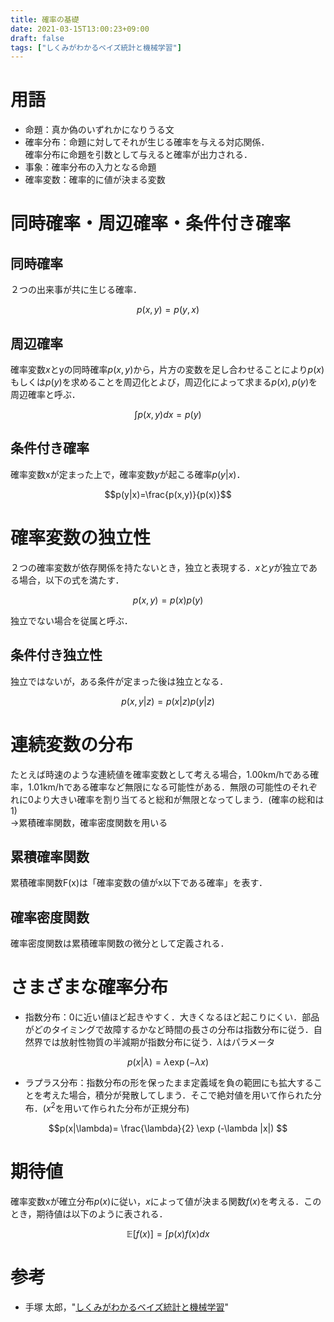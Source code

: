 ```yaml
---
title: 確率の基礎
date: 2021-03-15T13:00:23+09:00
draft: false
tags: ["しくみがわかるベイズ統計と機械学習"] 
---
```

<!--more-->
# 用語
- 命題：真か偽のいずれかになりうる文
- 確率分布：命題に対してそれが生じる確率を与える対応関係．  
確率分布に命題を引数として与えると確率が出力される．
- 事象：確率分布の入力となる命題
- 確率変数：確率的に値が決まる変数

# 同時確率・周辺確率・条件付き確率
## 同時確率
２つの出来事が共に生じる確率．

$$p(x,y) = p(y,x)$$

## 周辺確率
確率変数$x$とyの同時確率$p(x,y)$から，片方の変数を足し合わせることにより$p(x)$もしくは$p(y)$を求めることを周辺化とよび，周辺化によって求まる$p(x),p(y)$を周辺確率と呼ぶ．

$$\int p(x,y) dx = p(y)$$

## 条件付き確率
確率変数xが定まった上で，確率変数$y$が起こる確率$p(y|x)$．

$$p(y|x)=\frac{p(x,y)}{p(x)}$$

# 確率変数の独立性
２つの確率変数が依存関係を持たないとき，独立と表現する．$x$と$y$が独立である場合，以下の式を満たす．

$$p(x,y)=p(x)p(y)$$

独立でない場合を従属と呼ぶ．
## 条件付き独立性
独立ではないが，ある条件が定まった後は独立となる．

$$p(x,y|z)=p(x|z)p(y|z)$$

# 連続変数の分布
たとえば時速のような連続値を確率変数として考える場合，1.00km/hである確率，1.01km/hである確率など無限になる可能性がある．無限の可能性のそれぞれに0より大きい確率を割り当てると総和が無限となってしまう．(確率の総和は1)  
→累積確率関数，確率密度関数を用いる

## 累積確率関数
累積確率関数F(x)は「確率変数の値がx以下である確率」を表す．

## 確率密度関数
確率密度関数は累積確率関数の微分として定義される．

# さまざまな確率分布
- 指数分布：0に近い値ほど起きやすく．大きくなるほど起こりにくい．部品がどのタイミングで故障するかなど時間の長さの分布は指数分布に従う．自然界では放射性物質の半減期が指数分布に従う．$\lambda$はパラメータ

$$p(x|\lambda)= \lambda \exp (-\lambda x) $$

- ラプラス分布：指数分布の形を保ったまま定義域を負の範囲にも拡大することを考えた場合，積分が発散してしまう．そこで絶対値を用いて作られた分布．($x^2$を用いて作られた分布が正規分布)

$$p(x|\lambda)= \frac{\lambda}{2} \exp (-\lambda |x|) $$

# 期待値
確率変数xが確立分布$p(x)$に従い，$x$によって値が決まる関数$f(x)$を考える．このとき，期待値は以下のように表される．

$$\mathbb{E}[f(x)]=\int p(x)f(x)dx$$

# 参考
- 手塚 太郎，"[しくみがわかるベイズ統計と機械学習](https://amzn.to/3cCILQM)"